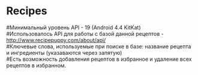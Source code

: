 # Recipes

#Минимальный уровень API - 19 (Android 4.4 KitKat)  
#Использовалось API для работы с базой данной рецептов - http://www.recipepuppy.com/about/api/  
#Ключевые слова, используемые при поиске в базе: название рецепта и ингредиенты (указаваются через запятую)   
#Есть возможность добавления рецептов в избранное и удаление всех рецептов в избранном.  
